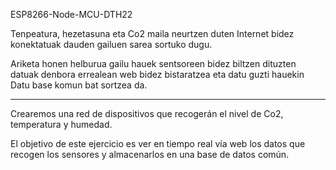 ESP8266-Node-MCU-DTH22

Tenpeatura, hezetasuna eta Co2 maila neurtzen duten Internet bidez konektatuak dauden gailuen sarea sortuko dugu.

Ariketa honen helburua gailu hauek sentsoreen bidez biltzen dituzten datuak denbora errealean web bidez bistaratzea eta datu guzti hauekin Datu base komun bat sortzea da.

-------------------------------------------------

Crearemos una red de dispositivos que recogerán el nivel de Co2, temperatura y humedad.

El objetivo de este ejercicio es ver en tiempo real vía web los datos que recogen los sensores y almacenarlos en una base de datos común.
